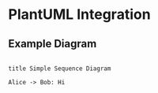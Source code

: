 # PlantUML Integration

## Example Diagram

```{ .plantuml width=30% }

title Simple Sequence Diagram

Alice -> Bob: Hi

```
